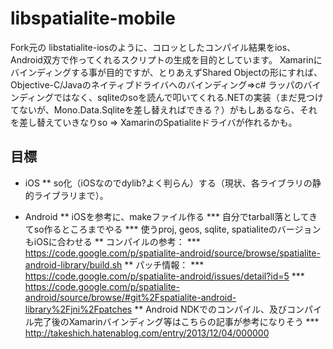 libspatialite-mobile
=================

Fork元の libstatialite-iosのように、コロッとしたコンパイル結果をios、Android双方で作ってくれるスクリプトの生成を目的としています。
Xamarinにバインディングする事が目的ですが、とりあえずShared Objectの形にすれば、Objective-C/Javaのネイティブドライバへのバインディング=>c# ラッパのバインディングではなく、sqliteのsoを読んで叩いてくれる.NETの実装（まだ見つけてないが、Mono.Data.Sqliteを差し替えればできる？）がもしあるなら、それを差し替えていきなりso => XamarinのSpatialiteドライバが作れるかも。

目標
----

* iOS
** so化（iOSなのでdylib?よく判らん）する（現状、各ライブラリの静的ライブラリまで）。

* Android
** iOSを参考に、makeファイル作る
*** 自分でtarball落としてきてso作るところまでやる
*** 使うproj, geos, sqlite, spatialiteのバージョンもiOSに合わせる
** コンパイルの参考：
*** https://code.google.com/p/spatialite-android/source/browse/spatialite-android-library/build.sh
** パッチ情報：
*** https://code.google.com/p/spatialite-android/issues/detail?id=5
*** https://code.google.com/p/spatialite-android/source/browse/#git%2Fspatialite-android-library%2Fjni%2Fpatches
** Android NDKでのコンパイル、及びコンパイル完了後のXamarinバインディング等はこちらの記事が参考になりそう
*** http://takeshich.hatenablog.com/entry/2013/12/04/000000


